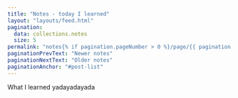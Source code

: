 ```yaml
---
title: "Notes - today I learned"
layout: "layouts/feed.html"
pagination:
  data: collections.notes
  size: 5
permalink: "notes{% if pagination.pageNumber > 0 %}/page/{{ pagination.pageNumber }}{% endif %}/index.html"
paginationPrevText: "Newer notes"
paginationNextText: "Older notes"
paginationAnchor: "#post-list"
---
```


What I learned yadayadayada
